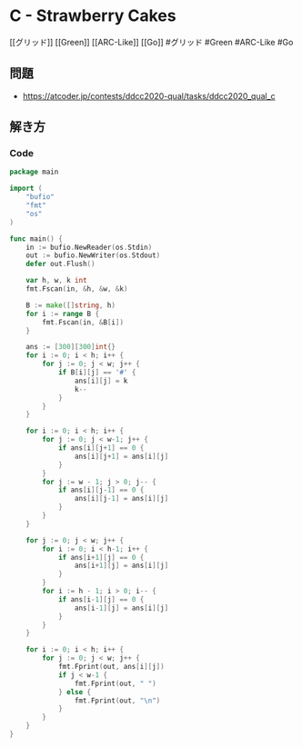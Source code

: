 # C - Strawberry Cakes
[[グリッド]] [[Green]] [[ARC-Like]] [[Go]]
#グリッド #Green #ARC-Like #Go 

## 問題
- https://atcoder.jp/contests/ddcc2020-qual/tasks/ddcc2020_qual_c

## 解き方
### Code
```go
package main

import (
	"bufio"
	"fmt"
	"os"
)

func main() {
	in := bufio.NewReader(os.Stdin)
	out := bufio.NewWriter(os.Stdout)
	defer out.Flush()

	var h, w, k int
	fmt.Fscan(in, &h, &w, &k)

	B := make([]string, h)
	for i := range B {
		fmt.Fscan(in, &B[i])
	}

	ans := [300][300]int{}
	for i := 0; i < h; i++ {
		for j := 0; j < w; j++ {
			if B[i][j] == '#' {
				ans[i][j] = k
				k--
			}
		}
	}

	for i := 0; i < h; i++ {
		for j := 0; j < w-1; j++ {
			if ans[i][j+1] == 0 {
				ans[i][j+1] = ans[i][j]
			}
		}
		for j := w - 1; j > 0; j-- {
			if ans[i][j-1] == 0 {
				ans[i][j-1] = ans[i][j]
			}
		}
	}

	for j := 0; j < w; j++ {
		for i := 0; i < h-1; i++ {
			if ans[i+1][j] == 0 {
				ans[i+1][j] = ans[i][j]
			}
		}
		for i := h - 1; i > 0; i-- {
			if ans[i-1][j] == 0 {
				ans[i-1][j] = ans[i][j]
			}
		}
	}

	for i := 0; i < h; i++ {
		for j := 0; j < w; j++ {
			fmt.Fprint(out, ans[i][j])
			if j < w-1 {
				fmt.Fprint(out, " ")
			} else {
				fmt.Fprint(out, "\n")
			}
		}
	}
}
```